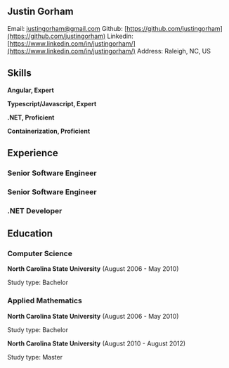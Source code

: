 ## Justin Gorham

Email: [justingorham@gmail.com](mailto:justingorham@gmail.com)
Github: [https://github.com/justingorham](https://github.com/justingorham)
Linkedin: [https://www.linkedin.com/in/justingorham/](https://www.linkedin.com/in/justingorham/)
Address: Raleigh, NC, US

## Skills

**Angular, Expert**

**Typescript/Javascript, Expert**

**.NET, Proficient**

**Containerization, Proficient**

## Experience

### Senior Software Engineer

### Senior Software Engineer

### .NET Developer

## Education

### Computer Science

**North Carolina State University** (August 2006 - May 2010)

Study type: Bachelor

### Applied Mathematics

**North Carolina State University** (August 2006 - May 2010)

Study type: Bachelor


**North Carolina State University** (August 2010 - August 2012)

Study type: Master

